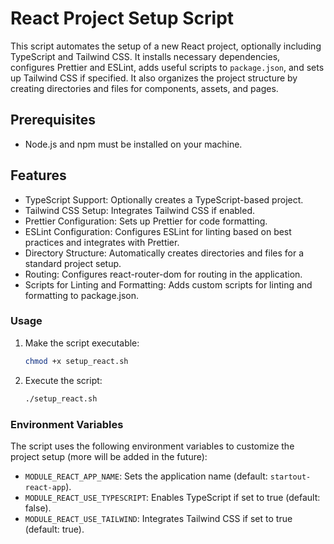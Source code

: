 
# React Project Setup Script

This script automates the setup of a new React project, optionally including TypeScript and Tailwind CSS. It installs necessary dependencies, configures Prettier and ESLint, adds useful scripts to `package.json`, and sets up Tailwind CSS if specified. It also organizes the project structure by creating directories and files for components, assets, and pages.

## Prerequisites

- Node.js and npm must be installed on your machine.

## Features

- TypeScript Support: Optionally creates a TypeScript-based project.
- Tailwind CSS Setup: Integrates Tailwind CSS if enabled.
- Prettier Configuration: Sets up Prettier for code formatting.
- ESLint Configuration: Configures ESLint for linting based on best practices and integrates with Prettier.
- Directory Structure: Automatically creates directories and files for a standard project setup.
- Routing: Configures react-router-dom for routing in the application.
- Scripts for Linting and Formatting: Adds custom scripts for linting and formatting to package.json.

### Usage

1. Make the script executable:
   ```bash
   chmod +x setup_react.sh
   ```

2. Execute the script:
   ```bash
   ./setup_react.sh
   ```

### Environment Variables

The script uses the following environment variables to customize the project setup (more will be added in the future):
- `MODULE_REACT_APP_NAME`: Sets the application name (default: `startout-react-app`).
- `MODULE_REACT_USE_TYPESCRIPT`: Enables TypeScript if set to true (default: false).
- `MODULE_REACT_USE_TAILWIND`: Integrates Tailwind CSS if set to true (default: true).
